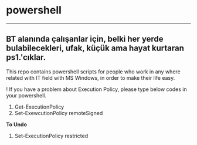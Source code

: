# powershell
-----------------------------------------------------------------------------------------------------------
BT alanında çalışanlar için, belki her yerde bulabilecekleri, ufak, küçük ama hayat kurtaran ps1.'cıklar.
-----------------------------------------------------------------------------------------------------------
This repo contains powershell scripts for people who work in any where related with IT field with MS Windows, in order to make their life easy.

! If you have a problem about Execution Policy, please type below codes in your powershell.

1) Get-ExecutionPolicy
2) Set-ExewcutionPolicy remoteSigned

<b>To Undo</b>

1) Set-ExecutionPolicy restricted
